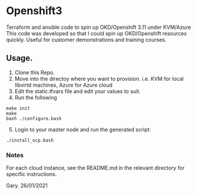 # Openshift3
Terraform and ansible code to spin up OKD/Openshift 3.11 under KVM/Azure
This code was developed so that I could spin up OKD/Openshift resources quickly.
Useful for customer demonstrations and training courses.

## Usage.
1. Clone this Repo.
2. Move into the directoy where you want to provision. i.e. KVM for local libvirtd machines, Azure for Azure cloud
3. Edit the static.tfvars file and edit your values to suit.
4. Run the following
```
make init
make
bash ./configure.bash
```
5. Login to your master node and run the generated script:
```
./install_ocp.bash
``` 
### Notes
For each cloud instance, see the README.md in the relevant directory for specific instructions.

Gary.
26/01/2021
